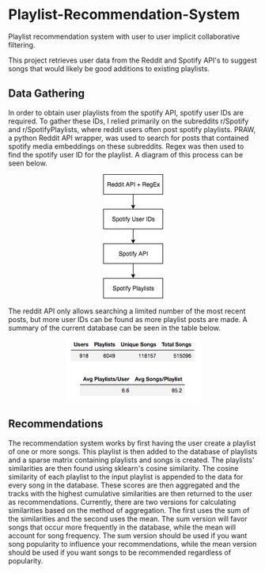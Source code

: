 # Playlist-Recommendation-System
Playlist recommendation system with user to user implicit collaborative filtering.

This project retrieves user data from the Reddit and Spotify API's to suggest songs that would likely be good additions to existing playlists.

## Data Gathering
In order to obtain user playlists from the spotify API, spotify user IDs are required. To gather these IDs, I relied primarily on the subreddits r/Spotify and r/SpotifyPlaylists, where reddit users often post spotify playlists. PRAW, a python Reddit API wrapper, was used to search for posts that contained spotify media embeddings on these subreddits. Regex was then used to find the spotify user ID for the playlist. A diagram of this process can be seen below.

<p align="center">
  <img width="121" height="251" src="https://github.com/jdmitchell0216/Playlist-Recommendation-System/blob/master/images/playlist_rec_api_diagram.png">
</p>

The reddit API only allows searching a limited number of the most recent posts, but more user IDs can be found as more playlist posts are made. A summary of the current database can be seen in the table below.

<p align="center">
  <img width="275" height="127" src="https://github.com/jdmitchell0216/Playlist-Recommendation-System/blob/master/images/data_summary_9_15_19.png">
</p>


## Recommendations
The recommendation system works by first having the user create a playlist of one or more songs. This playlist is then added to the database of playlists and a sparse matrix containing playlists and songs is created. The playlists' similarities are then found using sklearn's cosine similarity. The cosine similarity of each playlist to the input playlist is appended to the data for every song in the database. These scores are then aggregated and the tracks with the highest cumulative similarities are then returned to the user as recommendations. Currently, there are two versions for calculating similarities based on the method of aggregation. The first uses the sum of the similarities and the second uses the mean. The sum version will favor songs that occur more frequently in the database, while the mean will account for song frequency. The sum version should be used if you want song popularity to influence your recommendations, while the mean version should be used if you want songs to be recommended regardless of popularity.

